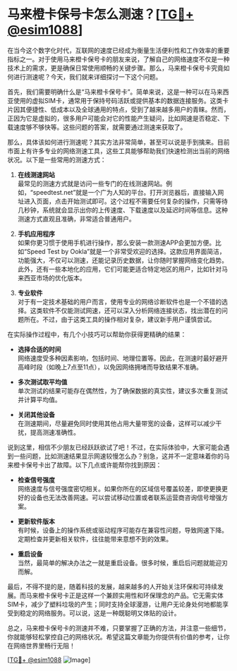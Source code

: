 # 马来橙卡保号卡怎么测速？[[TG💪+ @esim1088](https://t.me/s/esim1088)]

在当今这个数字化时代，互联网的速度已经成为衡量生活便利性和工作效率的重要指标之一。对于使用马来橙卡保号卡的朋友来说，了解自己的网络速度不仅是一种技术上的需求，更是确保日常使用顺畅的关键步骤。那么，马来橙卡保号卡究竟如何进行测速呢？今天，我们就来详细探讨一下这个问题。

首先，我们需要明确什么是“马来橙卡保号卡”。简单来说，这是一种可以在马来西亚使用的虚拟SIM卡，通常用于保持号码活跃或提供基本的数据连接服务。这类卡片因其便捷性、低成本以及全球通用的特点，受到了越来越多用户的青睐。然而，正因为它是虚拟的，很多用户可能会对它的性能产生疑问，比如网速是否稳定、下载速度够不够快等。这些问题的答案，就需要通过测速来获取了。

那么，具体该如何进行测速呢？其实方法非常简单，甚至可以说是手到擒来。目前市面上有许多专业的网络测速工具，这些工具能够帮助我们快速检测出当前的网络状况。以下是一些常用的测速方式：

1. **在线测速网站**  
   最常见的测速方式就是访问一些专门的在线测速网站。例如，“speedtest.net”就是一个广为人知的平台。打开浏览器后，直接输入网址进入页面，点击开始测试即可。这个过程不需要任何复杂的操作，只需等待几秒钟，系统就会显示出你的上传速度、下载速度以及延迟时间等信息。这种测速方式直观且准确，非常适合普通用户。

2. **手机应用程序**  
   如果你更习惯于使用手机进行操作，那么安装一款测速APP会更加方便。比如“Speed Test by Ookla”就是一个非常受欢迎的选择。这款应用界面简洁，功能强大，不仅可以测速，还能记录历史数据，让你随时掌握网络变化趋势。此外，还有一些本地化的应用，它们可能更适合特定地区的用户，比如针对马来西亚市场的优化版本。

3. **专业软件**  
   对于有一定技术基础的用户而言，使用专业的网络诊断软件也是一个不错的选择。这类软件不仅能测试网速，还可以深入分析网络连接状态，找出潜在的问题所在。不过，由于这类工具的操作相对复杂，建议新手用户谨慎尝试。

在实际操作过程中，有几个小技巧可以帮助你获得更精确的结果：

- **选择合适的时间**  
  网络速度受多种因素影响，包括时间、地理位置等。因此，在测速时最好避开高峰时段（如晚上7点至11点），以免因网络拥堵而导致结果不准确。
  
- **多次测试取平均值**  
  单次测试的结果可能存在偶然性，为了确保数据的真实性，建议多次重复测试并计算平均值。

- **关闭其他设备**  
  在测速期间，尽量避免同时使用其他占用大量带宽的设备，这样可以减少干扰，提高测速准确性。

说到这里，相信不少朋友已经跃跃欲试了吧！不过，在实际体验中，大家可能会遇到一些问题，比如测速结果显示网速较慢怎么办？别急，这并不一定意味着你的马来橙卡保号卡出了故障。以下几点或许能帮你找到原因：

- **检查信号强度**  
  网络速度与信号强度密切相关。如果你所在的区域信号覆盖较差，即使更换更好的设备也无法改善网速。可以尝试移动位置或者联系运营商咨询信号增强方案。

- **更新软件版本**  
  有时候，设备上的操作系统或驱动程序可能存在兼容性问题，导致网速下降。定期检查并更新相关软件，往往能带来意想不到的效果。

- **重启设备**  
  当然，最简单的解决办法之一就是重启设备。很多时候，重启后问题就能迎刃而解。

最后，不得不提的是，随着科技的发展，越来越多的人开始关注环保和可持续发展。而马来橙卡保号卡正是这样一个兼顾实用性和环保理念的产品。它无需实体SIM卡，减少了塑料垃圾的产生；同时支持全球漫游，让用户无论身处何地都能享受到稳定的网络服务。可以说，这是一种既聪明又体贴的设计。

总之，马来橙卡保号卡的测速并不难，只要掌握了正确的方法，并注意一些细节，你就能够轻松掌控自己的网络状况。希望这篇文章能为你提供有价值的参考，让你在网络世界里畅行无阻！

[[TG💪+ @esim1088](https://t.me/s/esim1088) ![Image](https://i.postimg.cc/4NQfJmqS/Snipaste-2025-05-13-00-14-12.png)]